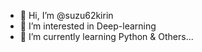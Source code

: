 - 👋 Hi, I’m @suzu62kirin
- 👀 I’m interested in Deep-learning
- 🌱 I’m currently learning Python & Others...

<!---
suzu62kirin/suzu62kirin is a ✨ special ✨ repository because its `README.md` (this file) appears on your GitHub profile.
You can click the Preview link to take a look at your changes.
--->
